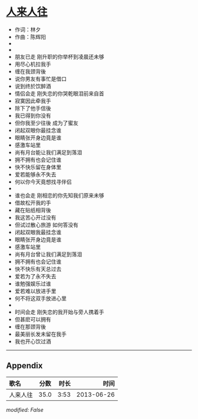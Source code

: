 # [人来人往](https://music.163.com/song?id=26608796)

* 作词：林夕
* 作曲：陈辉阳
*
*
* 朋友已走 刚升职的你举杯到凌晨还未够
* 用尽心机拉我手
* 缠在我颈背後
* 说你男友有事忙是借口
* 说到终於饮醉酒
* 情侣会走 刚失恋的你哭乾眼泪前来自首
* 寂寞因此牵我手
* 除下了他手信後
* 我已得到你没有
* 但你我至少往後 成为了蜜友
* 闭起双眼你最挂念谁
* 眼睛张开身边竟是谁
* 感激车站里
* 尚有月台能让我们满足到落泪
* 拥不拥有也会记住谁
* 快不快乐留在身体里
* 爱若能够永不失去
* 何以你今天竟想找寻伴侣
* 
* 谁也会走 刚相恋的你先知我们原来未够
* 借故松开我的手
* 藏在贴纸相背後
* 我这苦心开过没有
* 但试过散心旅游 如何答没有
* 闭起双眼我最挂念谁
* 眼睛张开身边竟是谁
* 感激车站里
* 尚有月台曾让我们满足到落泪
* 拥不拥有也会记住谁
* 快不快乐有天总过去
* 爱若为了永不失去
* 谁勉强娱乐过谁
* 爱若难以放进手里
* 何不将这双手放进心里
* 
* 时间会走 刚失恋的我开始与旁人携着手
* 但甚麽可以拥有
* 缠在那颈背後
* 最美丽长发未留在我手
* 我也开心饮过酒


---

## Appendix

|歌名|分数|时长|时间|
|:---|:---:|---:|---:|
|人来人往|35.0|3:53|2013-06-26

*modified: False*